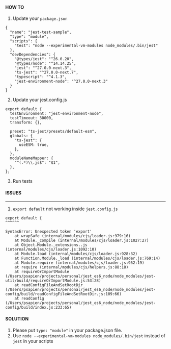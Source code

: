 #### HOW TO

1. Update your `package.json`

```
{
  "name": "jest-test-sample",
  "type": "module",
  "scripts": {
    "test": "node --experimental-vm-modules node_modules/.bin/jest"
  },
  "devDependencies": {
    "@types/jest": "^26.0.20",
    "@types/node": "^14.14.25",
    "jest": "^27.0.0-next.3",
    "ts-jest": "^27.0.0-next.7",
    "typescript": "^4.1.3",
    "jest-environment-node": "^27.0.0-next.3"
  }
}
```

2. Update your jest.config.js

```
export default {
  testEnvironment: "jest-environment-node",
  testTimeout: 30000,
  transform: {},

  preset: "ts-jest/presets/default-esm",
  globals: {
    "ts-jest": {
      useESM: true,
    },
  },
  moduleNameMapper: {
    "^(.*)\\.js$": "$1",
  },
};
```

3. Run tests

#### ISSUES

---

1. `export default` not working inside `jest.config.js`

```
export default {
^^^^^^

SyntaxError: Unexpected token 'export'
    at wrapSafe (internal/modules/cjs/loader.js:979:16)
    at Module._compile (internal/modules/cjs/loader.js:1027:27)
    at Object.Module._extensions..js (internal/modules/cjs/loader.js:1092:10)
    at Module.load (internal/modules/cjs/loader.js:928:32)
    at Function.Module._load (internal/modules/cjs/loader.js:769:14)
    at Module.require (internal/modules/cjs/loader.js:952:19)
    at require (internal/modules/cjs/helpers.js:88:18)
    at requireOrImportModule (/Users/psapien/projects/personal/jest_es6_node/node_modules/jest-util/build/requireOrImportModule.js:53:28)
    at readConfigFileAndSetRootDir (/Users/psapien/projects/personal/jest_es6_node/node_modules/jest-config/build/readConfigFileAndSetRootDir.js:109:66)
    at readConfig (/Users/psapien/projects/personal/jest_es6_node/node_modules/jest-config/build/index.js:233:65)
```

#### SOLUTION

1. Please put `type: "module"` in your package.json file.
2. Use `node --experimental-vm-modules node_modules/.bin/jest` instead of `jest` in your scripts
